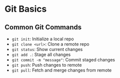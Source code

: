 # Git Basics

## Common Git Commands

- `git init`: Initialize a local repo
- `git clone <url>`: Clone a remote repo
- `git status`: Show current changes
- `git add .`: Stage all changes
- `git commit -m "message"`: Commit staged changes
- `git push`: Push changes to remote
- `git pull`: Fetch and merge changes from remote

